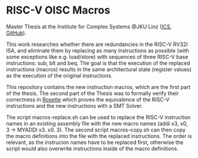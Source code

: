 # RISC-V OISC Macros

Master Thesis at the Institute for Complex Systems @JKU Linz ([ICS](https://www.ics.jku.at/), [GitHub](https://github.com/ics-jku)).

This work researches whether there are redundancies in the RISC-V RV32I ISA, and eliminate them by replacing as many instructions as possible (with some exceptions like e.g. load/store) with sequences of three RISC-V base instructions: sub, blt and beq.
The goal is that the execution of the replaced instructions (macros) results in the same architectural state (register values) as the execution of the original instructions.

This repository contains the new instruction macros, which are the first part of the thesis.
The second part of the Thesis was to formally verify their correctness in [Rosette](https://github.com/SonjaGurtner/riscv-oisc-verifier) which proves the equivalence of the RISC-V instructions and the new instructions with a SMT Solver.

The script macros-replace.sh can be used to replace the RISC-V instruction names in an existing assembly file with the new macro names (addi x3, x0, 3 -> MYADDI x3. x0. 3). The second script macros-copy.sh can then copy the macro definitions into the file with the replaced instructions. The order is relevant, as the instrucion names have to be replaced first, otherwise the script would also overwrite instructions inside of the macro definitions.
